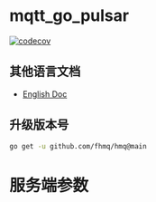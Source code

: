 # mqtt_go_pulsar
[![codecov](https://codecov.io/gh/paashzj/mqtt_go_pulsar/branch/main/graph/badge.svg?token=155QKNN7MQ)](https://codecov.io/gh/paashzj/mqtt_go_pulsar)
## 其他语言文档
- [English Doc](README_en.md)
## 升级版本号
```bash
go get -u github.com/fhmq/hmq@main
```
# 服务端参数
